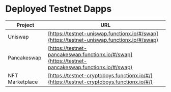 # Deployed Testnet Dapps

| Project         | URL                                                                                                |
| --------------- | -------------------------------------------------------------------------------------------------- |
| Uniswap         | [https://testnet-uniswap.functionx.io/#/swap](https://testnet-uniswap.functionx.io/#/swap)         |
| Pancakeswap     | [https://testnet-pancakeswap.functionx.io/#/swap](https://testnet-pancakeswap.functionx.io/#/swap) |
| NFT Marketplace | [https://testnet-cryptoboys.functionx.io/#/](https://testnet-cryptoboys.functionx.io/#/)           |
